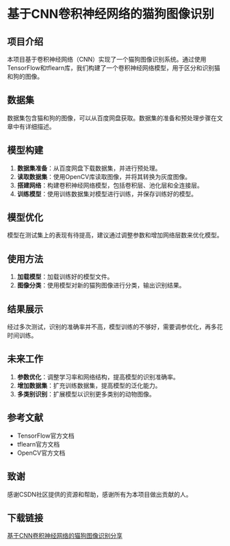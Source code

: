 # 基于CNN卷积神经网络的猫狗图像识别

## 项目介绍

本项目基于卷积神经网络（CNN）实现了一个猫狗图像识别系统。通过使用TensorFlow和tflearn库，我们构建了一个卷积神经网络模型，用于区分和识别猫和狗的图像。

## 数据集

数据集包含猫和狗的图像，可以从百度网盘获取。数据集的准备和预处理步骤在文章中有详细描述。

## 模型构建

1. **数据集准备**：从百度网盘下载数据集，并进行预处理。
2. **读取数据集**：使用OpenCV库读取图像，并将其转换为灰度图像。
3. **搭建网络**：构建卷积神经网络模型，包括卷积层、池化层和全连接层。
4. **训练模型**：使用训练数据集对模型进行训练，并保存训练好的模型。

## 模型优化

模型在测试集上的表现有待提高，建议通过调整参数和增加网络层数来优化模型。

## 使用方法

1. **加载模型**：加载训练好的模型文件。
2. **图像分类**：使用模型对新的猫狗图像进行分类，输出识别结果。

## 结果展示

经过多次测试，识别的准确率并不高，模型训练的不够好，需要调参优化，再多花时间训练。

## 未来工作

1. **参数优化**：调整学习率和网络结构，提高模型的识别准确率。
2. **增加数据集**：扩充训练数据集，提高模型的泛化能力。
3. **多类别识别**：扩展模型以识别更多类别的动物图像。

## 参考文献

- TensorFlow官方文档
- tflearn官方文档
- OpenCV官方文档

## 致谢

感谢CSDN社区提供的资源和帮助，感谢所有为本项目做出贡献的人。

## 下载链接

[基于CNN卷积神经网络的猫狗图像识别分享](https://pan.quark.cn/s/78aa5d96263e)